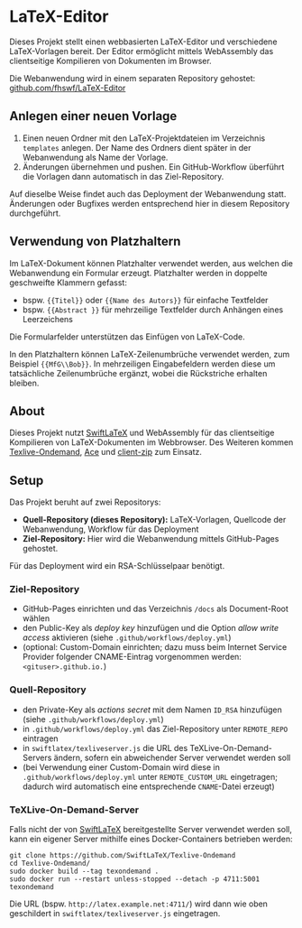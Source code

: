 # LaTeX-Editor

Dieses Projekt stellt einen webbasierten LaTeX-Editor und verschiedene LaTeX-Vorlagen bereit. Der Editor ermöglicht mittels WebAssembly das clientseitige Kompilieren von Dokumenten im Browser.

Die Webanwendung wird in einem separaten Repository gehostet: [github.com/fhswf/LaTeX-Editor](https://github.com/fhswf/LaTeX-Editor)

## Anlegen einer neuen Vorlage

1. Einen neuen Ordner mit den LaTeX-Projektdateien im Verzeichnis `templates` anlegen. Der Name des Ordners dient später in der Webanwendung als Name der Vorlage.
1. Änderungen übernehmen und pushen. Ein GitHub-Workflow überführt die Vorlagen dann automatisch in das Ziel-Repository.

Auf dieselbe Weise findet auch das Deployment der Webanwendung statt. Änderungen oder Bugfixes werden entsprechend hier in diesem Repository durchgeführt.

## Verwendung von Platzhaltern

Im LaTeX-Dokument können Platzhalter verwendet werden, aus welchen die Webanwendung ein Formular erzeugt. Platzhalter werden in doppelte geschweifte Klammern gefasst:

- bspw. `{{Titel}}` oder `{{Name des Autors}}` für einfache Textfelder
- bspw. `{{Abstract }}` für mehrzeilige Textfelder durch Anhängen eines Leerzeichens

Die Formularfelder unterstützen das Einfügen von LaTeX-Code.

In den Platzhaltern können LaTeX-Zeilenumbrüche verwendet werden, zum Beispiel `{{MfG\\Bob}}`. In mehrzeiligen Eingabefeldern werden diese um tatsächliche Zeilenumbrüche ergänzt, wobei die Rückstriche erhalten bleiben.

## About

Dieses Projekt nutzt [SwiftLaTeX](https://github.com/SwiftLaTeX/SwiftLaTeX/) und WebAssembly für das clientseitige Kompilieren von LaTeX-Dokumenten im Webbrowser. Des Weiteren kommen [Texlive-Ondemand](https://github.com/SwiftLaTeX/Texlive-Ondemand), [Ace](https://ace.c9.io/) und [client-zip](https://github.com/Touffy/client-zip) zum Einsatz.

## Setup

Das Projekt beruht auf zwei Repositorys:

- **Quell-Repository (dieses Repository):** LaTeX-Vorlagen, Quellcode der Webanwendung, Workflow für das Deployment
- **Ziel-Repository:** Hier wird die Webanwendung mittels GitHub-Pages gehostet.

Für das Deployment wird ein RSA-Schlüsselpaar benötigt.

### Ziel-Repository

- GitHub-Pages einrichten und das Verzeichnis `/docs` als Document-Root wählen
- den Public-Key als *deploy key* hinzufügen und die Option *allow write access* aktivieren (siehe `.github/workflows/deploy.yml`)
- (optional: Custom-Domain einrichten; dazu muss beim Internet Service Provider folgender CNAME-Eintrag vorgenommen werden: `<gituser>.github.io.`)

### Quell-Repository

- den Private-Key als *actions secret* mit dem Namen `ID_RSA` hinzufügen (siehe `.github/workflows/deploy.yml`)
- in `.github/workflows/deploy.yml` das Ziel-Repository unter `REMOTE_REPO` eintragen
- in `swiftlatex/texliveserver.js` die URL des TeXLive-On-Demand-Servers ändern, sofern ein abweichender Server verwendet werden soll
- (bei Verwendung einer Custom-Domain wird diese in `.github/workflows/deploy.yml` unter `REMOTE_CUSTOM_URL` eingetragen; dadurch wird automatisch eine entsprechende `CNAME`-Datei erzeugt)

### TeXLive-On-Demand-Server

Falls nicht der von [SwiftLaTeX](https://github.com/SwiftLaTeX/SwiftLaTeX) bereitgestellte Server verwendet werden soll, kann ein eigener Server mithilfe eines Docker-Containers betrieben werden:

```
git clone https://github.com/SwiftLaTeX/Texlive-Ondemand
cd Texlive-Ondemand/
sudo docker build --tag texondemand .
sudo docker run --restart unless-stopped --detach -p 4711:5001 texondemand
```

Die URL (bspw. `http://latex.example.net:4711/`) wird dann wie oben geschildert in `swiftlatex/texliveserver.js` eingetragen.
